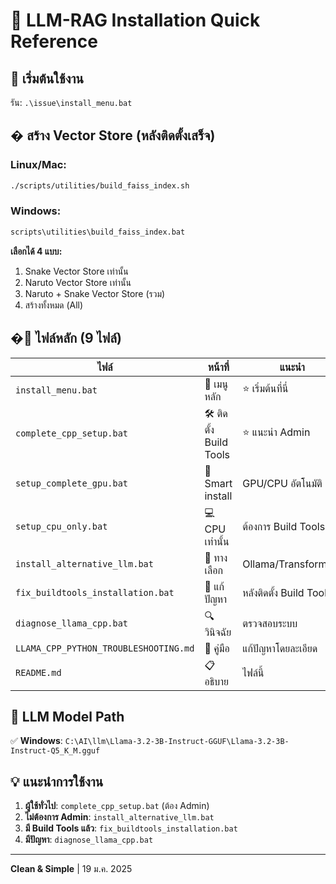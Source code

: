 # 🎯 LLM-RAG Installation Quick Reference

## 🚀 เริ่มต้นใช้งาน

รัน: `.\issue\install_menu.bat`

## � สร้าง Vector Store (หลังติดตั้งเสร็จ)

### Linux/Mac:
```bash
./scripts/utilities/build_faiss_index.sh
```

### Windows:
```cmd
scripts\utilities\build_faiss_index.bat
```

**เลือกได้ 4 แบบ:**
1. Snake Vector Store เท่านั้น
2. Naruto Vector Store เท่านั้น
3. Naruto + Snake Vector Store (รวม)
4. สร้างทั้งหมด (All)

## �📁 ไฟล์หลัก (9 ไฟล์)

| ไฟล์ | หน้าที่ | แนะนำ |
|------|---------|--------|
| `install_menu.bat` | 🎯 เมนูหลัก | ⭐ เริ่มต้นที่นี่ |
| `complete_cpp_setup.bat` | 🛠️ ติดตั้ง Build Tools | ⭐ แนะนำ Admin |
| `setup_complete_gpu.bat` | 🚀 Smart install | GPU/CPU อัตโนมัติ |
| `setup_cpu_only.bat` | 💻 CPU เท่านั้น | ต้องการ Build Tools |
| `install_alternative_llm.bat` | 🔄 ทางเลือก | Ollama/Transformers |
| `fix_buildtools_installation.bat` | 🔧 แก้ปัญหา | หลังติดตั้ง Build Tools |
| `diagnose_llama_cpp.bat` | 🔍 วินิจฉัย | ตรวจสอบระบบ |
| `LLAMA_CPP_PYTHON_TROUBLESHOOTING.md` | 📖 คู่มือ | แก้ปัญหาโดยละเอียด |
| `README.md` | 📋 อธิบาย | ไฟล์นี้ |

## 🎯 LLM Model Path

✅ **Windows**: `C:\AI\llm\Llama-3.2-3B-Instruct-GGUF\Llama-3.2-3B-Instruct-Q5_K_M.gguf`

## 💡 แนะนำการใช้งาน

1. **ผู้ใช้ทั่วไป**: `complete_cpp_setup.bat` (ต้อง Admin)
2. **ไม่ต้องการ Admin**: `install_alternative_llm.bat`
3. **มี Build Tools แล้ว**: `fix_buildtools_installation.bat`
4. **มีปัญหา**: `diagnose_llama_cpp.bat`

---
**Clean & Simple** | 19 ม.ค. 2025
